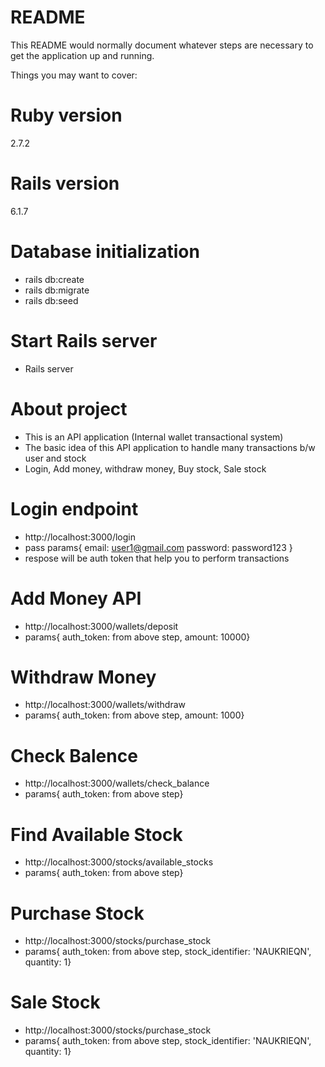 # README

This README would normally document whatever steps are necessary to get the
application up and running.

Things you may want to cover:

 # Ruby version
   2.7.2
 # Rails version
   6.1.7
 # Database initialization
   * rails db:create
   * rails db:migrate
   * rails db:seed
# Start Rails server
  * Rails server
# About project
  * This is an API application (Internal wallet transactional system)
  * The basic idea of this API application to handle many transactions b/w user and stock
  * Login, Add money, withdraw money, Buy stock, Sale stock
# Login endpoint
  * http://localhost:3000/login
  * pass params{ email: user1@gmail.com password: password123 }
  * respose will be auth token that help you to perform transactions
# Add Money API
  * http://localhost:3000/wallets/deposit
  * params{ auth_token: from above step, amount: 10000}
# Withdraw Money
  * http://localhost:3000/wallets/withdraw
  *  params{ auth_token: from above step, amount: 1000}
# Check Balence
  * http://localhost:3000/wallets/check_balance
  * params{ auth_token: from above step}
# Find Available Stock
  * http://localhost:3000/stocks/available_stocks
  * params{ auth_token: from above step}
# Purchase Stock
  * http://localhost:3000/stocks/purchase_stock
  * params{ auth_token: from above step, stock_identifier: 'NAUKRIEQN', quantity: 1}
# Sale Stock
  * http://localhost:3000/stocks/purchase_stock
  * params{ auth_token: from above step, stock_identifier: 'NAUKRIEQN', quantity: 1}
  
